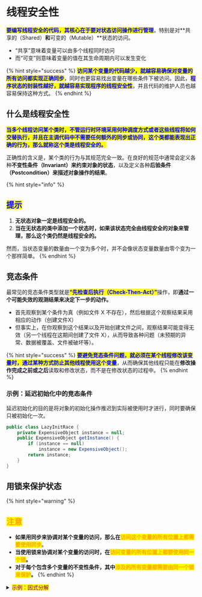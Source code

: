 # 线程安全性

<mark style="color:blue;">**要编写线程安全的代码，其核心在于要对状态访问操作进行管理**</mark>，特别是对**共享的（Shared）**和**可变的（Mutable）**状态的访问。

* “共享”意味着变量可以由多个线程同时访问
* 而“可变”则意味着变量的值在其生命周期内可以发生变化

{% hint style="success" %}
<mark style="color:blue;">**访问某个变量的代码越少，就越容易确保对变量的所有访问都实现正确同步**</mark>，同时也更容易找出变量在哪些条件下被访问。因此，<mark style="color:blue;">**程序状态的封装性越好，就越容易实现程序的线程安全性**</mark>，并且代码的维护人员也越容易保持这种方式。
{% endhint %}

## 什么是线程安全性

<mark style="color:blue;">**当多个线程访问某个类时，不管运行时环境采用何种调度方式或者这些线程将如何交替执行，并且在主调代码中不需要任何额外的同步或协同，这个类都能表现出正确的行为，那么就称这个类是线程安全的。**</mark>

正确性的含义是，某个类的行为与其规范完全一致。在良好的规范中通常会定义各种**不变性条件（Invariant）**来**约束对象的状态**，以及定义各种**后验条件（Postcondition）**来**描述对象操作的结果**。

{% hint style="info" %}
## <mark style="color:blue;">提示</mark>

1. **无状态对象一定是线程安全的。**
2. **当在无状态的类中添加一个状态时，如果该状态完全由线程安全的对象来管理，那么这个类仍然是线程安全的。**

然而，当状态变量的数量由一个变为多个时，并不会像状态变量数量由零个变为一个那样简单。
{% endhint %}

## 竞态条件

最常见的竞态条件类型就是<mark style="color:blue;">**“先检查后执行（Check-Then-Act）”**</mark>操作，即**通过一个可能失效的观测结果来决定下一步的动作。**

* 首先观察到某个条件为真（例如文件 X 不存在），然后根据这个观察结果采用相应的动作（创建文件X）
* 但事实上，在你观察到这个结果以及开始创建文件之间，观察结果可能变得无效（另一个线程在这期间创建了文件 X），从而导致各种问题（未预期的异常、数据被覆盖、文件被破坏等）。

{% hint style="success" %}
<mark style="color:blue;">**要避免竞态条件问题，就必须在某个线程修改该变量时，通过某种方式防止其他线程使用这个变量**</mark>，从而确保其他线程只能在**修改操作完成之前或之后**读取和修改状态，而不是在修改状态的过程中。
{% endhint %}

### 示例：延迟初始化中的竞态条件

延迟初始化的目的是将对象的初始化操作推迟到实际被使用时才进行，同时要确保只被初始化一次。

```java
public class LazyInitRace {
    private ExpensiveObject instance = null;
    public ExpensiveObject getInstance() {
        if (instance == null)
            instance = new ExpensiveObject();
        return instance;
    }
}
```

## 用锁来保护状态

{% hint style="warning" %}
## <mark style="color:orange;">注意</mark>

* **如果用同步来协调对某个变量的访问，那么在**<mark style="color:orange;">**访问这个变量的所有位置上都需要使用同步**</mark>。
* **当使用锁来协调对某个变量的访问时，在**<mark style="color:orange;">**访问变量的所有位置上都要使用同一个锁**</mark>**。**
* **对于每个包含多个变量的不变性条件，其中**<mark style="color:orange;">**涉及的所有变量都需要由同一个锁来保护**</mark>**。**
{% endhint %}

<details>

<summary><mark style="color:purple;">示例：因式分解</mark></summary>

```java
public class CachedFactorizer implements Servlet {
    private BigInteger lastNumber;
    private BigInteger[] lastFactors;
    private long hits;
    private long cacheHits;
    
    public synchronized long getHits() { return hits; }
    public synchronized long getCacheHitRatio {
        return (double) cacheHits / hits;
    }
    
    public void service(ServletRequest request, ServletResponse response) {
        BigInteger i = extractFromRequest(req);
        BigInteger[] factors = null;
        synchronized(this) {
            ++hits;
            if (i.equals(lastNumber)) {
                cacheHits++;
                factors = lastFactors.clone();
            }
        }
        if (factors == null) {
            factors = factor(i);
            synchronized(this) {
                lastNumber = i;
                lasteFactories = factors.clone();
            }
        }
        encodeIntoReponse(response, factors);
    }
}
```

</details>
